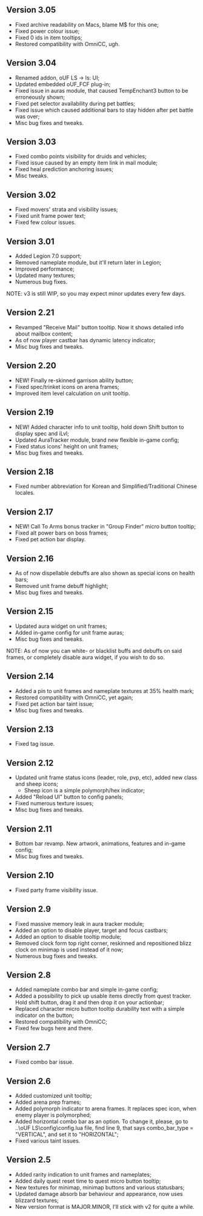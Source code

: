 ## Version 3.05

- Fixed archive readability on Macs, blame M$ for this one;
- Fixed power colour issue;
- Fixed 0 ids in item tooltips;
- Restored compatibility with OmniCC, ugh.

## Version 3.04

- Renamed addon, oUF LS -> ls: UI;
- Updated embedded oUF_FCF plug-in;
- Fixed issue in auras module, that caused TempEnchant3 button to be erroneously shown;
- Fixed pet selector availability during pet battles;
- Fixed issue which caused additional bars to stay hidden after pet battle was over;
- Misc bug fixes and tweaks.

## Version 3.03

- Fixed combo points visibility for druids and vehicles;
- Fixed issue caused by an empty item link in mail module;
- Fixed heal prediction anchoring issues;
- Misc tweaks.

## Version 3.02

- Fixed movers' strata and visibility issues;
- Fixed unit frame power text;
- Fixed few colour issues.

## Version 3.01

- Added Legion 7.0 support;
- Removed nameplate module, but it'll return later in Legion;
- Improved performance;
- Updated many textures;
- Numerous bug fixes.

NOTE: v3 is still WIP, so you may expect minor updates every few days.

## Version 2.21

- Revamped "Receive Mail" button tooltip. Now it shows detailed info about mailbox content;
- As of now player castbar has dynamic latency indicator;
- Misc bug fixes and tweaks.

## Version 2.20

- NEW! Finally re-skinned garrison ability button;
- Fixed spec/trinket icons on arena frames;
- Improved item level calculation on unit tooltip.

## Version 2.19

- NEW! Added character info to unit tooltip, hold down Shift button to display spec and iLvl;
- Updated AuraTracker module, brand new flexible in-game config;
- Fixed status icons' height on unit frames;
- Misc bug fixes and tweaks.

## Version 2.18

- Fixed number abbreviation for Korean and Simplified/Traditional Chinese locales.

## Version 2.17

- NEW! Call To Arms bonus tracker in "Group Finder" micro button tooltip;
- Fixed alt power bars on boss frames;
- Fixed pet action bar display.

## Version 2.16

- As of now dispellable debuffs are also shown as special icons on health bars;
- Removed unit frame debuff highlight;
- Misc bug fixes and tweaks.

## Version 2.15

- Updated aura widget on unit frames;
- Added in-game config for unit frame auras;
- Misc bug fixes and tweaks.

NOTE: As of now you can white- or blacklist buffs and debuffs on said frames, or completely disable aura widget, if you wish to do so.

## Version 2.14

- Added a pin to unit frames and nameplate textures at 35% health mark;
- Restored compatibility with OmniCC, yet again;
- Fixed pet action bar taint issue;
- Misc bug fixes and tweaks.

## Version 2.13

- Fixed tag issue.

## Version 2.12

- Updated unit frame status icons (leader, role, pvp, etc), added new class and sheep icons;
  - Sheep icon is a simple polymorph/hex indicator;
- Added "Reload UI" button to config panels;
- Fixed numerous texture issues;
- Misc bug fixes and tweaks.

## Version 2.11

- Bottom bar revamp. New artwork, animations, features and in-game config;
- Misc bug fixes and tweaks.

## Version 2.10

- Fixed party frame visibility issue.

## Version 2.9

- Fixed massive memory leak in aura tracker module;
- Added an option to disable player, target and focus castbars;
- Added an option to disable tooltip module;
- Removed clock form top right corner, reskinned and repositioned blizz clock on minimap is used instead of it now;
- Numerous bug fixes and tweaks.

## Version 2.8

- Added nameplate combo bar and simple in-game config;
- Added a possibility to pick up usable items directly from quest tracker. Hold shift button, drag it and then drop it on your actionbar;
- Replaced character micro button tooltip durability text with a simple indicator on the button;
- Restored compatibility with OmniCC;
- Fixed few bugs here and there.

## Version 2.7

- Fixed combo bar issue.

## Version 2.6

- Added customized unit tooltip;
- Added arena prep frames;
- Added polymorph indicator to arena frames. It replaces spec icon, when enemy player is polymorphed;
- Added horizontal combo bar as an option. To change it, please, go to ..\oUF LS\config\config.lua file, find line 9, that says combo_bar_type = "VERTICAL", and set it to "HORIZONTAL";
- Fixed various taint issues.

## Version 2.5

- Added rarity indication to unit frames and nameplates;
- Added daily quest reset time to quest micro button tooltip;
- New textures for minimap, minimap buttons and various statusbars;
- Updated damage absorb bar behaviour and appearance, now uses blizzard textures;
- New version format is MAJOR.MINOR, I'll stick with v2 for quite a while.
